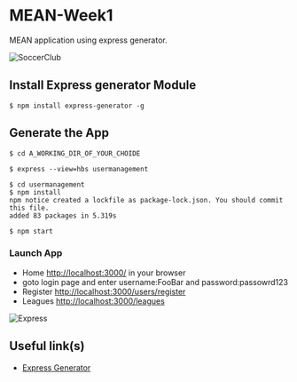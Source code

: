 # MEAN-Week1
MEAN application using express generator.

![SoccerClub](./public/images/soccerclub.jpg "SoccerClub")

## Install Express generator Module
```
$ npm install express-generator -g
```
## Generate the App
```
$ cd A_WORKING_DIR_OF_YOUR_CHOIDE

$ express --view=hbs usermanagement

$ cd usermanagement
$ npm install
npm notice created a lockfile as package-lock.json. You should commit this file.
added 83 packages in 5.319s

$ npm start

```

### Launch App
- Home [http://localhost:3000/](http://localhost:3000/) in your browser
- goto login page and enter username:FooBar and password:passowrd123
- Register  [http://localhost:3000/users/register](http://localhost:3000/users/register) 
- Leagues  [http://localhost:3000/leagues](http://localhost:3000/leagues) 


![Express](img/express.png?raw=true "Express")


## Useful link(s)
* [Express Generator](https://expressjs.com/en/starter/generator.html)
